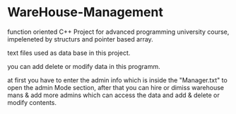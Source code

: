 # WareHouse-Management
function oriented C++ Project for advanced programming university course, impeleneted by structurs and pointer based array.

text files used as data base in this project.

you can add delete or modify data in this programm.

at first you have to enter the admin info which is inside the "Manager.txt" to open the admin Mode section, 
after that you can hire or dimiss warehouse mans & add more admins which can access the data and add & delete or modify contents.

